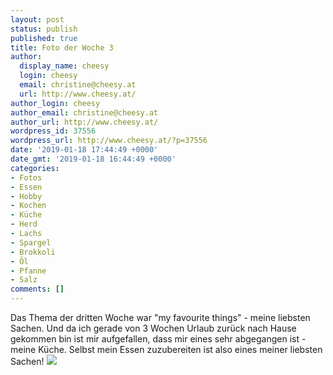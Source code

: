 ```yaml
---
layout: post
status: publish
published: true
title: Foto der Woche 3
author:
  display_name: cheesy
  login: cheesy
  email: christine@cheesy.at
  url: http://www.cheesy.at/
author_login: cheesy
author_email: christine@cheesy.at
author_url: http://www.cheesy.at/
wordpress_id: 37556
wordpress_url: http://www.cheesy.at/?p=37556
date: '2019-01-18 17:44:49 +0000'
date_gmt: '2019-01-18 16:44:49 +0000'
categories:
- Fotos
- Essen
- Hobby
- Kochen
- Küche
- Herd
- Lachs
- Spargel
- Brokkoli
- Öl
- Pfanne
- Salz
comments: []
---
```

Das Thema der dritten Woche war "my favourite things" - meine liebsten Sachen. Und da ich gerade von 3 Wochen Urlaub zurück nach Hause gekommen bin ist mir aufgefallen, dass mir eines sehr abgegangen ist - meine Küche. Selbst mein Essen zuzubereiten ist also eines meiner liebsten Sachen!
![](http://www.cheesy.at/wp-content/uploads/03-52-Meine-liebsten-Sachen.jpg)
